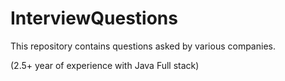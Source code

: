 # InterviewQuestions
This repository contains questions asked by various companies.

(2.5+ year of experience with Java Full stack)
